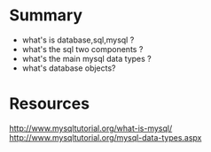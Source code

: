 # Summary
- what's is database,sql,mysql ?
- what's the sql two components ?
- what's the main mysql data types ?
- what's database objects?

# Resources
http://www.mysqltutorial.org/what-is-mysql/
http://www.mysqltutorial.org/mysql-data-types.aspx